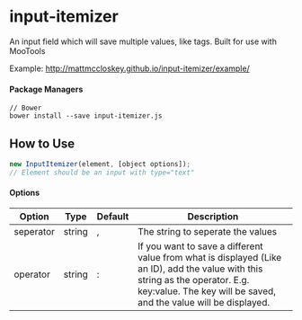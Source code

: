 # input-itemizer
An input field which will save multiple values, like tags. Built for use with MooTools

Example: http://mattmccloskey.github.io/input-itemizer/example/

#### Package Managers
````
// Bower
bower install --save input-itemizer.js
````

How to Use
----------
```javascript
new InputItemizer(element, [object options]);
// Element should be an input with type="text"
 ```
#### Options

Option | Type | Default | Description
------ | ---- | ------- | -----------
seperator | string | ,  | The string to seperate the values
operator | string | : | If you want to save a different value from what is displayed (Like an ID), add the value with this string as the operator. E.g. key:value. The key will be saved, and the value will be displayed.

